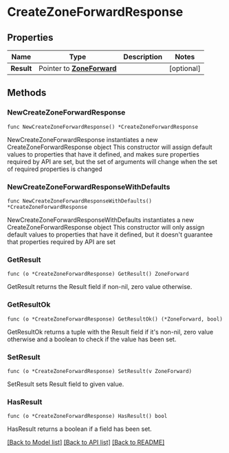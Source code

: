 # CreateZoneForwardResponse

## Properties

Name | Type | Description | Notes
------------ | ------------- | ------------- | -------------
**Result** | Pointer to [**ZoneForward**](ZoneForward.md) |  | [optional] 

## Methods

### NewCreateZoneForwardResponse

`func NewCreateZoneForwardResponse() *CreateZoneForwardResponse`

NewCreateZoneForwardResponse instantiates a new CreateZoneForwardResponse object
This constructor will assign default values to properties that have it defined,
and makes sure properties required by API are set, but the set of arguments
will change when the set of required properties is changed

### NewCreateZoneForwardResponseWithDefaults

`func NewCreateZoneForwardResponseWithDefaults() *CreateZoneForwardResponse`

NewCreateZoneForwardResponseWithDefaults instantiates a new CreateZoneForwardResponse object
This constructor will only assign default values to properties that have it defined,
but it doesn't guarantee that properties required by API are set

### GetResult

`func (o *CreateZoneForwardResponse) GetResult() ZoneForward`

GetResult returns the Result field if non-nil, zero value otherwise.

### GetResultOk

`func (o *CreateZoneForwardResponse) GetResultOk() (*ZoneForward, bool)`

GetResultOk returns a tuple with the Result field if it's non-nil, zero value otherwise
and a boolean to check if the value has been set.

### SetResult

`func (o *CreateZoneForwardResponse) SetResult(v ZoneForward)`

SetResult sets Result field to given value.

### HasResult

`func (o *CreateZoneForwardResponse) HasResult() bool`

HasResult returns a boolean if a field has been set.


[[Back to Model list]](../README.md#documentation-for-models) [[Back to API list]](../README.md#documentation-for-api-endpoints) [[Back to README]](../README.md)


